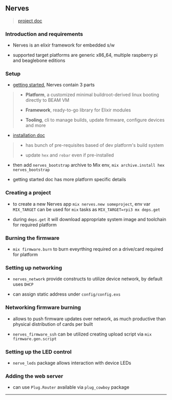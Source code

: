 
## Nerves

> [project doc](http://nerves-project.org/)

### Introduction and requirements

* Nerves is an elixir framework for embedded s/w

* supported target platforms are generic x86\_64, multiple raspberry pi and beaglebone editions


### Setup

* [getting started](https://hexdocs.pm/nerves/getting-started.html), Nerves contain 3 parts

> * **Platform**, a customized minimal buildroot-derived linux booting directly to BEAM VM
>
> * **Framework**, ready-to-go library for Elixir modules
>
> * **Tooling**, cli to manage builds, update firmware, configure devices and more

* [installation doc](https://hexdocs.pm/nerves/installation.html)

> * has bunch of pre-requisites based of dev platform's build system
>
> * update `hex` and `rebar` even if pre-installed

* then add `nerves_bootstrap` archive to Mix env, `mix archive.install hex nerves_bootstrap`

* getting started doc has more platform specific details


### Creating a project

* to create a new Nerves app `mix nerves.new someproject`, env var `MIX_TARGET` can be used for `mix` tasks as `MIX_TARGET=rpi3 mx deps.get`

* during `deps.get` it will download appropriate system image and toolchain for required platform


### Burning the firmware

* `mix firmware.burn` to burn eveyrthing required on a drive/card required for platform


### Setting up networking

* `nerves_network` provide constructs to utilize device network, by default uses `DHCP`

* can assign static address under `config/config.exs`


### Networking firmware burning

* allows to push firmware updates over network, as much productive than physical distribution of cards per built

* `nerves_firmware_ssh` can be utilized creating upload script via `mix firmware.gen.script`


### Setting up the LED control

* `nerve_leds` package allows interaction with device LEDs


### Adding the web server

* can use `Plug.Router` available via `plug_cowboy` package

---
